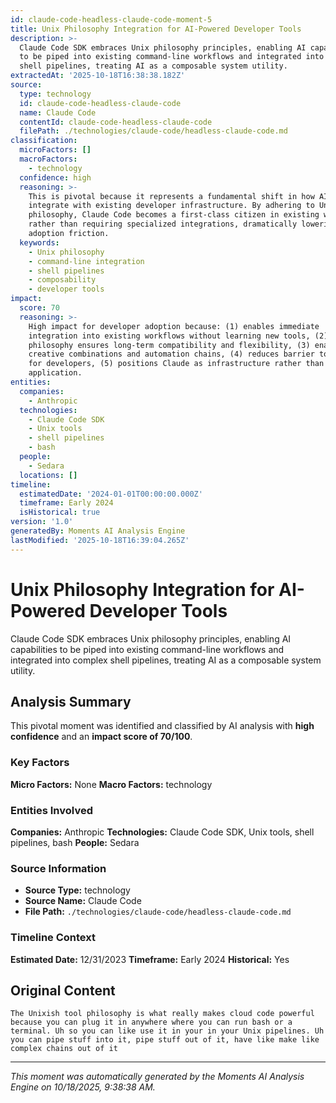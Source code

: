 ```yaml
---
id: claude-code-headless-claude-code-moment-5
title: Unix Philosophy Integration for AI-Powered Developer Tools
description: >-
  Claude Code SDK embraces Unix philosophy principles, enabling AI capabilities
  to be piped into existing command-line workflows and integrated into complex
  shell pipelines, treating AI as a composable system utility.
extractedAt: '2025-10-18T16:38:38.182Z'
source:
  type: technology
  id: claude-code-headless-claude-code
  name: Claude Code
  contentId: claude-code-headless-claude-code
  filePath: ./technologies/claude-code/headless-claude-code.md
classification:
  microFactors: []
  macroFactors:
    - technology
  confidence: high
  reasoning: >-
    This is pivotal because it represents a fundamental shift in how AI tools
    integrate with existing developer infrastructure. By adhering to Unix
    philosophy, Claude Code becomes a first-class citizen in existing workflows
    rather than requiring specialized integrations, dramatically lowering
    adoption friction.
  keywords:
    - Unix philosophy
    - command-line integration
    - shell pipelines
    - composability
    - developer tools
impact:
  score: 70
  reasoning: >-
    High impact for developer adoption because: (1) enables immediate
    integration into existing workflows without learning new tools, (2) Unix
    philosophy ensures long-term compatibility and flexibility, (3) enables
    creative combinations and automation chains, (4) reduces barrier to entry
    for developers, (5) positions Claude as infrastructure rather than
    application.
entities:
  companies:
    - Anthropic
  technologies:
    - Claude Code SDK
    - Unix tools
    - shell pipelines
    - bash
  people:
    - Sedara
  locations: []
timeline:
  estimatedDate: '2024-01-01T00:00:00.000Z'
  timeframe: Early 2024
  isHistorical: true
version: '1.0'
generatedBy: Moments AI Analysis Engine
lastModified: '2025-10-18T16:39:04.265Z'
---
```

# Unix Philosophy Integration for AI-Powered Developer Tools

Claude Code SDK embraces Unix philosophy principles, enabling AI capabilities to be piped into existing command-line workflows and integrated into complex shell pipelines, treating AI as a composable system utility.

## Analysis Summary

This pivotal moment was identified and classified by AI analysis with **high confidence** and an **impact score of 70/100**.

### Key Factors

**Micro Factors:** None
**Macro Factors:** technology

### Entities Involved

**Companies:** Anthropic
**Technologies:** Claude Code SDK, Unix tools, shell pipelines, bash
**People:** Sedara


### Source Information

- **Source Type:** technology
- **Source Name:** Claude Code
- **File Path:** `./technologies/claude-code/headless-claude-code.md`

### Timeline Context

**Estimated Date:** 12/31/2023
**Timeframe:** Early 2024
**Historical:** Yes

## Original Content

```
The Unixish tool philosophy is what really makes cloud code powerful because you can plug it in anywhere where you can run bash or a terminal. Uh so you can like use it in your in your Unix pipelines. Uh you can pipe stuff into it, pipe stuff out of it, have like make like complex chains out of it
```

---

*This moment was automatically generated by the Moments AI Analysis Engine on 10/18/2025, 9:38:38 AM.*
